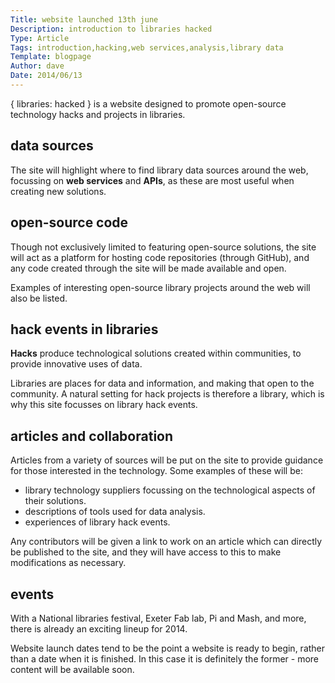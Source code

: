 ```yaml
---
Title: website launched 13th june
Description: introduction to libraries hacked
Type: Article
Tags: introduction,hacking,web services,analysis,library data
Template: blogpage
Author: dave
Date: 2014/06/13
---
```


{ libraries: hacked } is a website designed to promote open-source technology hacks and projects in libraries.

data sources
------------

The site will highlight where to find library data sources around the web, focussing on **web services** and **APIs**, as these are most useful when creating new solutions.

open-source code
----------------

Though not exclusively limited to featuring open-source solutions, the site will act as a platform for hosting code repositories (through GitHub), and any code created through the site will be made available and open.

Examples of interesting open-source library projects around the web will also be listed.

hack events in libraries
------------------------

**Hacks** produce technological solutions created within communities, to provide innovative uses of data. 

Libraries are places for data and information, and making that open to the community.  A natural setting for hack projects is therefore a library, which is why this site focusses on library hack events.

articles and collaboration
--------------------------

Articles from a variety of sources will be put on the site to provide guidance for those interested in the technology.  Some examples of these will be:

- library technology suppliers focussing on the technological aspects of their solutions.
- descriptions of tools used for data analysis. 
- experiences of library hack events.

Any contributors will be given a link to work on an article which can directly be published to the site, and they will have access to this to make modifications as necessary.

events
------

With a National libraries festival, Exeter Fab lab, Pi and Mash, and more, there is already an exciting lineup for 2014.

Website launch dates tend to be the point a website is ready to begin, rather than a date when it is finished.  In this case it is definitely the former - more content will be available soon.